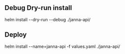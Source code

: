 ## Debug Dry-run install
helm install --dry-run --debug ./janna-api/

## Deploy
helm install --name=janna-api -f values.yaml ./janna-api/
